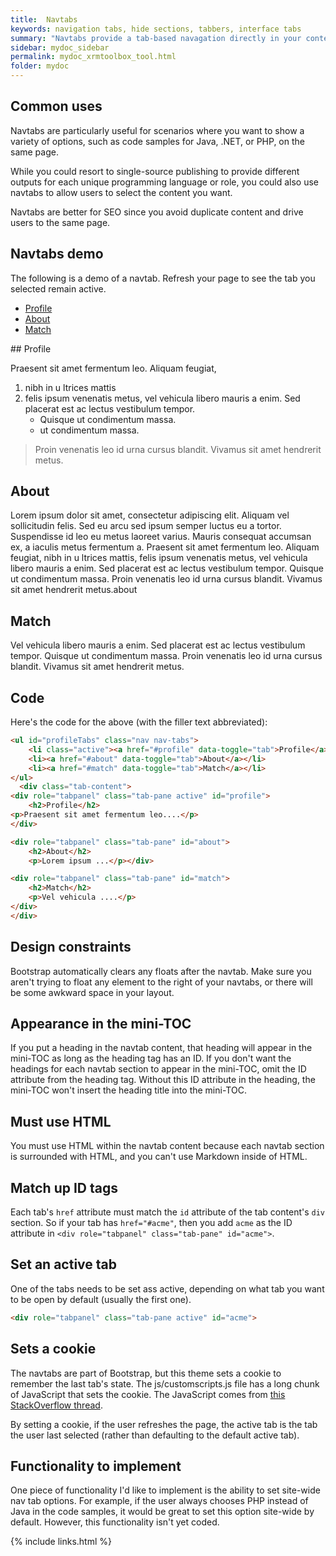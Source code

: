 ```yaml
---
title:  Navtabs
keywords: navigation tabs, hide sections, tabbers, interface tabs
summary: "Navtabs provide a tab-based navagation directly in your content, allowing users to click from tab to tab to see different panels of condtent. Navtabs are especially helpful for showing code samples for different programming languages. The only downside to using navtabs is that you must use HTML instead of Markdown."
sidebar: mydoc_sidebar
permalink: mydoc_xrmtoolbox_tool.html
folder: mydoc
---
```



## Common uses

Navtabs are particularly useful for scenarios where you want to show a variety of options, such as code samples for Java, .NET, or PHP, on the same page.

While you could resort to single-source publishing to provide different outputs for each unique programming language or role, you could also use navtabs to allow users to select the content you want.

Navtabs are better for SEO since you avoid duplicate content and drive users to the same page.

## Navtabs demo

The following is a demo of a navtab. Refresh your page to see the tab you selected remain active.

<ul id="profileTabs" class="nav nav-tabs">
    <li class="active"><a class="noCrossRef" href="#profile" data-toggle="tab">Profile</a></li>
    <li><a class="noCrossRef" href="#about" data-toggle="tab">About</a></li>
    <li><a class="noCrossRef" href="#match" data-toggle="tab">Match</a></li>
</ul>
  <div class="tab-content">
<div role="tabpanel" class="tab-pane active" id="profile" markdown="1">
## Profile

Praesent sit amet fermentum leo. Aliquam feugiat, 

1.  nibh in u ltrices mattis
2.  felis ipsum venenatis metus, vel vehicula libero mauris a enim. Sed placerat est ac lectus vestibulum tempor. 
    * Quisque ut condimentum massa. 
    * ut condimentum massa. 

> Proin venenatis leo id urna cursus blandit. Vivamus sit amet hendrerit metus.
</div>

<div role="tabpanel" class="tab-pane" id="about">
    <h2>About</h2>
    <p>Lorem ipsum dolor sit amet, consectetur adipiscing elit. Aliquam vel sollicitudin felis. Sed eu arcu sed ipsum semper luctus eu a tortor. Suspendisse id leo eu metus laoreet varius. Mauris consequat accumsan ex, a iaculis metus fermentum a. Praesent sit amet fermentum leo. Aliquam feugiat, nibh in u ltrices mattis, felis ipsum venenatis metus, vel vehicula libero mauris a enim. Sed placerat est ac lectus vestibulum tempor. Quisque ut condimentum massa. Proin venenatis leo id urna cursus blandit. Vivamus sit amet hendrerit metus.about</p></div>

<div role="tabpanel" class="tab-pane" id="match">
    <h2>Match</h2>
    <p>Vel vehicula libero mauris a enim. Sed placerat est ac lectus vestibulum tempor. Quisque ut condimentum massa. Proin venenatis leo id urna cursus blandit. Vivamus sit amet hendrerit metus.</p>
</div>
</div>

## Code

Here's the code for the above (with the filler text abbreviated):

```html
<ul id="profileTabs" class="nav nav-tabs">
    <li class="active"><a href="#profile" data-toggle="tab">Profile</a></li>
    <li><a href="#about" data-toggle="tab">About</a></li>
    <li><a href="#match" data-toggle="tab">Match</a></li>
</ul>
  <div class="tab-content">
<div role="tabpanel" class="tab-pane active" id="profile">
    <h2>Profile</h2>
<p>Praesent sit amet fermentum leo....</p>
</div>

<div role="tabpanel" class="tab-pane" id="about">
    <h2>About</h2>
    <p>Lorem ipsum ...</p></div>

<div role="tabpanel" class="tab-pane" id="match">
    <h2>Match</h2>
    <p>Vel vehicula ....</p>
</div>
</div>
```

## Design constraints

Bootstrap automatically clears any floats after the navtab. Make sure you aren't trying to float any element to the right of your navtabs, or there will be some awkward space in your layout.

## Appearance in the mini-TOC

If you put a heading in the navtab content, that heading will appear in the mini-TOC as long as the heading tag has an ID. If you don't want the headings for each navtab section to appear in the mini-TOC, omit the ID attribute from the heading tag. Without this ID attribute in the heading, the mini-TOC won't insert the heading title into the mini-TOC.

## Must use HTML

You must use HTML within the navtab content because each navtab section is surrounded with HTML, and you can't use Markdown inside of HTML.

## Match up ID tags

Each tab's `href` attribute must match the `id` attribute of the tab content's `div` section. So if your tab has `href="#acme"`, then you add `acme` as the ID attribute in `<div role="tabpanel" class="tab-pane" id="acme">`.

## Set an active tab
One of the tabs needs to be set ass active, depending on what tab you want to be open by default (usually the first one).

```html
<div role="tabpanel" class="tab-pane active" id="acme">
```

## Sets a cookie

The navtabs are part of Bootstrap, but this theme sets a cookie to remember the last tab's state. The js/customscripts.js file has a long chunk of JavaScript that sets the cookie. The JavaScript comes from [this StackOverflow thread](http://stackoverflow.com/questions/10523433/how-do-i-keep-the-current-tab-active-with-twitter-bootstrap-after-a-page-reload).

By setting a cookie, if the user refreshes the page, the active tab is the tab the user last selected (rather than defaulting to the default active tab).

## Functionality to implement

One piece of functionality I'd like to implement is the ability to set site-wide nav tab options. For example, if the user always chooses PHP instead of Java in the code samples, it would be great to set this option site-wide by default. However, this functionality isn't yet coded.

{% include links.html %}
